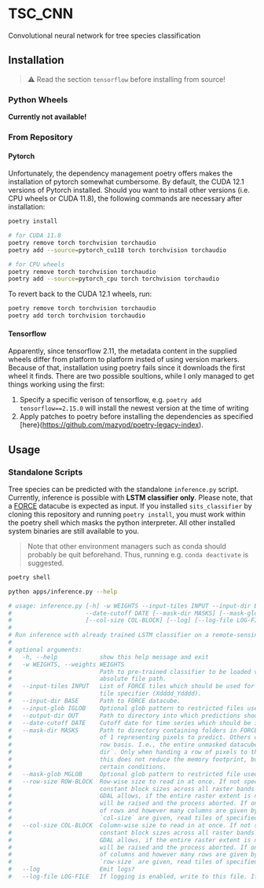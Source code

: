 # TSC_CNN
Convolutional neural network for tree species classification

## Installation

> :warning: Read the section `tensorflow` before installing from source!

### Python Wheels

**Currently not available!**

### From Repository

#### Pytorch

Unfortunately, the dependency management poetry offers makes the installation of pytorch somewhat cumbersome. By default,
the CUDA 12.1 versions of Pytorch installed. Should you want to install other versions (i.e. CPU wheels or CUDA 11.8),
the following commands are necessary after installation:

```bash
poetry install

# for CUDA 11.8
poetry remove torch torchvision torchaudio
poetry add --source=pytorch_cu118 torch torchvision torchaudio

# for CPU wheels
poetry remove torch torchvision torchaudio
poetry add --source=pytorch_cpu torch torchvision torchaudio
```

To revert back to the CUDA 12.1 wheels, run:

```bash
poetry remove torch torchvision torchaudio
poetry add torch torchvision torchaudio
```

#### Tensorflow

Apparently, since tensorflow 2.11, the metadata content in the supplied wheels differ from platform to platform insted
of using version markers. Because of that, installation using poetry fails since it downloads the first wheel it
finds. There are two possible soultions, while I only managed to get things working using the first:

1. Specify a specific verison of tensorflow, e.g. `poetry add tensorflow==2.15.0` will install the newest version at
the time of writing
2. Apply patches to poetry before installing the dependencies as specified [here}(https://github.com/mazyod/poetry-legacy-index).

## Usage

### Standalone Scripts

Tree species can be predicted with the standalone `inference.py` script. Currently, inference is possible with **LSTM 
classifier only**. Please note, that a [FORCE](https://force-eo.readthedocs.io/en/latest/) datacube is expected as input.
If you installed `sits_classifier` by cloning this repository and running `poetry install`, you must work within the 
poetry shell which masks the python interpreter. All other installed system binaries are still available to you. 

> Note that other environment managers such as conda should probably be quit beforehand. Thus, running e.g. 
> `conda deactivate` is suggested. 

```bash
poetry shell

python apps/inference.py --help

# usage: inference.py [-h] -w WEIGHTS --input-tiles INPUT --input-dir BASE [--input-glob IGLOB] --output-dir OUT
#                     --date-cutoff DATE [--mask-dir MASKS] [--mask-glob MGLOB] [--row-size ROW-BLOCK]
#                     [--col-size COL-BLOCK] [--log] [--log-file LOG-FILE]
# 
# Run inference with already trained LSTM classifier on a remote-sensing time series represented as FORCE ARD datacube.
# 
# optional arguments:
#   -h, --help            show this help message and exit
#   -w WEIGHTS, --weights WEIGHTS
#                         Path to pre-trained classifier to be loaded via `torch.load`. Can be either a relative or
#                         absolute file path.
#   --input-tiles INPUT   List of FORCE tiles which should be used for inference. Each line should contain one FORCE
#                         tile specifier (Xdddd_Ydddd).
#   --input-dir BASE      Path to FORCE datacube.
#   --input-glob IGLOB    Optional glob pattern to restricted files used from `input-dir`.
#   --output-dir OUT      Path to directory into which predictions should be saved.
#   --date-cutoff DATE    Cutoff date for time series which should be included in datacube for inference.
#   --mask-dir MASKS      Path to directory containing folders in FORCE tile structure storing binary masks with a value
#                         of 1 representing pixels to predict. Others can be nodata or 0. Masking is done on a row-by-
#                         row basis. I.e., the entire unmasked datacube is constructed from the files found in `input-
#                         dir`. Only when handing a row of pixels to the DL-model for inference are data removed. Thus,
#                         this does not reduce the memory footprint, but can speed up inference significantly under
#                         certain conditions.
#   --mask-glob MGLOB     Optional glob pattern to restricted file used from `mask-dir`.
#   --row-size ROW-BLOCK  Row-wise size to read in at once. If not specified, query dataset for block size and assume
#                         constant block sizes across all raster bands in case of multilayer files. Contrary to what
#                         GDAL allows, if the entire raster extent is not evenly divisible by the block size, an error
#                         will be raised and the process aborted. If only `row-size` is given, read the specified amount
#                         of rows and however many columns are given by the datasets block size. If both `row-size` and
#                         `col-size` are given, read tiles of specified size.
#   --col-size COL-BLOCK  Column-wise size to read in at once. If not specified, query dataset for block size and assume
#                         constant block sizes across all raster bands in case of multilayer files. Contrary to what
#                         GDAL allows, if the entire raster extent is not evenly divisible by the block size, an error
#                         will be raised and the process aborted. If only `col-size` is given, read the specified amount
#                         of columns and however many rows are given by the datasets block size. If both `col-size` and
#                         `row-size` are given, read tiles of specified size.
#   --log                 Emit logs?
#   --log-file LOG-FILE   If logging is enabled, write to this file. If omitted, logs are written to stdout.
```
